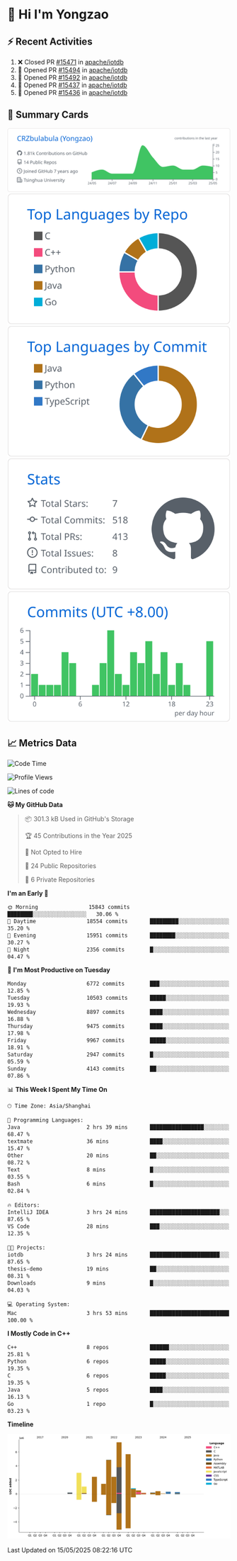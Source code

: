 # 👋 Hi I'm Yongzao

## ⚡ Recent Activities
<!--START_SECTION:activity-->
1. ❌ Closed PR [#15471](https://github.com/apache/iotdb/pull/15471) in [apache/iotdb](https://github.com/apache/iotdb)
2. 💪 Opened PR [#15494](https://github.com/apache/iotdb/pull/15494) in [apache/iotdb](https://github.com/apache/iotdb)
3. 💪 Opened PR [#15492](https://github.com/apache/iotdb/pull/15492) in [apache/iotdb](https://github.com/apache/iotdb)
4. 💪 Opened PR [#15437](https://github.com/apache/iotdb/pull/15437) in [apache/iotdb](https://github.com/apache/iotdb)
5. 💪 Opened PR [#15436](https://github.com/apache/iotdb/pull/15436) in [apache/iotdb](https://github.com/apache/iotdb)
<!--END_SECTION:activity-->

## 🎑 Summary Cards

[![](https://raw.githubusercontent.com/CRZbulabula/CRZbulabula/main/profile-summary-card-output/github/0-profile-details.svg)](https://github.com/vn7n24fzkq/github-profile-summary-cards)
[![](https://raw.githubusercontent.com/CRZbulabula/CRZbulabula/main/profile-summary-card-output/github/1-repos-per-language.svg)](https://github.com/vn7n24fzkq/github-profile-summary-cards) [![](https://raw.githubusercontent.com/CRZbulabula/CRZbulabula/main/profile-summary-card-output/github/2-most-commit-language.svg)](https://github.com/vn7n24fzkq/github-profile-summary-cards)
[![](https://raw.githubusercontent.com/CRZbulabula/CRZbulabula/main/profile-summary-card-output/github/3-stats.svg)](https://github.com/vn7n24fzkq/github-profile-summary-cards) [![](https://raw.githubusercontent.com/CRZbulabula/CRZbulabula/main/profile-summary-card-output/github/4-productive-time.svg)](https://github.com/vn7n24fzkq/github-profile-summary-cards)

## 📈 Metrics Data

<!--START_SECTION:waka-->
![Code Time](http://img.shields.io/badge/Code%20Time-863%20hrs%2056%20mins-blue)

![Profile Views](http://img.shields.io/badge/Profile%20Views-0-blue)

![Lines of code](https://img.shields.io/badge/From%20Hello%20World%20I%27ve%20Written-30.9%20million%20lines%20of%20code-blue)

**🐱 My GitHub Data** 

> 📦 301.3 kB Used in GitHub's Storage 
 > 
> 🏆 45 Contributions in the Year 2025
 > 
> 🚫 Not Opted to Hire
 > 
> 📜 24 Public Repositories 
 > 
> 🔑 6 Private Repositories 
 > 
**I'm an Early 🐤** 

```text
🌞 Morning                15843 commits       ████████░░░░░░░░░░░░░░░░░   30.06 % 
🌆 Daytime                18554 commits       █████████░░░░░░░░░░░░░░░░   35.20 % 
🌃 Evening                15951 commits       ████████░░░░░░░░░░░░░░░░░   30.27 % 
🌙 Night                  2356 commits        █░░░░░░░░░░░░░░░░░░░░░░░░   04.47 % 
```
📅 **I'm Most Productive on Tuesday** 

```text
Monday                   6772 commits        ███░░░░░░░░░░░░░░░░░░░░░░   12.85 % 
Tuesday                  10503 commits       █████░░░░░░░░░░░░░░░░░░░░   19.93 % 
Wednesday                8897 commits        ████░░░░░░░░░░░░░░░░░░░░░   16.88 % 
Thursday                 9475 commits        ████░░░░░░░░░░░░░░░░░░░░░   17.98 % 
Friday                   9967 commits        █████░░░░░░░░░░░░░░░░░░░░   18.91 % 
Saturday                 2947 commits        █░░░░░░░░░░░░░░░░░░░░░░░░   05.59 % 
Sunday                   4143 commits        ██░░░░░░░░░░░░░░░░░░░░░░░   07.86 % 
```


📊 **This Week I Spent My Time On** 

```text
🕑︎ Time Zone: Asia/Shanghai

💬 Programming Languages: 
Java                     2 hrs 39 mins       █████████████████░░░░░░░░   68.47 % 
textmate                 36 mins             ████░░░░░░░░░░░░░░░░░░░░░   15.47 % 
Other                    20 mins             ██░░░░░░░░░░░░░░░░░░░░░░░   08.72 % 
Text                     8 mins              █░░░░░░░░░░░░░░░░░░░░░░░░   03.55 % 
Bash                     6 mins              █░░░░░░░░░░░░░░░░░░░░░░░░   02.84 % 

🔥 Editors: 
IntelliJ IDEA            3 hrs 24 mins       ██████████████████████░░░   87.65 % 
VS Code                  28 mins             ███░░░░░░░░░░░░░░░░░░░░░░   12.35 % 

🐱‍💻 Projects: 
iotdb                    3 hrs 24 mins       ██████████████████████░░░   87.65 % 
thesis-demo              19 mins             ██░░░░░░░░░░░░░░░░░░░░░░░   08.31 % 
Downloads                9 mins              █░░░░░░░░░░░░░░░░░░░░░░░░   04.03 % 

💻 Operating System: 
Mac                      3 hrs 53 mins       █████████████████████████   100.00 % 
```

**I Mostly Code in C++** 

```text
C++                      8 repos             ██████░░░░░░░░░░░░░░░░░░░   25.81 % 
Python                   6 repos             █████░░░░░░░░░░░░░░░░░░░░   19.35 % 
C                        6 repos             █████░░░░░░░░░░░░░░░░░░░░   19.35 % 
Java                     5 repos             ████░░░░░░░░░░░░░░░░░░░░░   16.13 % 
Go                       1 repo              █░░░░░░░░░░░░░░░░░░░░░░░░   03.23 % 
```



**Timeline**

![Lines of Code chart](https://raw.githubusercontent.com/CRZbulabula/CRZbulabula/main/assets/bar_graph.png)


 Last Updated on 15/05/2025 08:22:16 UTC
<!--END_SECTION:waka-->

